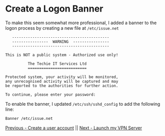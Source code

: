 # Create a Logon Banner

To make this seem somewhat more professional, I added a banner to the logon process by creating a new file at `/etc/issue.net`
```
   -------------------------------------------
   ----------------  WARNING  ----------------
   -------------------------------------------

This is NOT a public system - Authorized use only!

          The Techie IT Services Ltd
          ==========================

Protected system, your activity will be monitored,
any unrecognised activity will be captured and may
be reported to the authorities for further action.

To continue, please enter your password:
```
To enable the banner, I updated `/etc/ssh/sshd_config` to add the following line:
```
Banner /etc/issue.net
```

[Previous - Create a user account](README3.md) || [Next - Launch my VPN Server](README5.md)